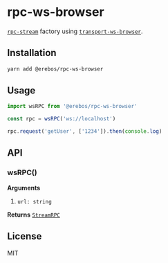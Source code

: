 # rpc-ws-browser

[`rpc-stream`](../rpc-stream) factory using [`transport-ws-browser`](../transport-ws-browser).

## Installation

```sh
yarn add @erebos/rpc-ws-browser
```

## Usage

```js
import wsRPC from '@erebos/rpc-ws-browser'

const rpc = wsRPC('ws://localhost')

rpc.request('getUser', ['1234']).then(console.log)
```

## API

### wsRPC()

**Arguments**

1.  `url: string`

**Returns** [`StreamRPC`](../rpc-stream)

## License

MIT
